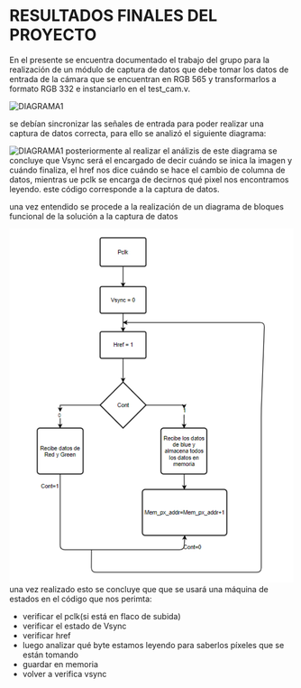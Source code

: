 
# RESULTADOS FINALES DEL PROYECTO

En el presente se encuentra documentado el trabajo del grupo para la realización de un módulo de captura de datos
que debe tomar los datos de entrada de la cámara que se encuentran en RGB 565 y transformarlos a formato RGB 332
e instanciarlo en el test_cam.v.

![DIAGRAMA1](/docs/figs/cajacapturadatos.png)

se debían sincronizar las señales de entrada para poder realizar una captura de datos correcta, para ello se analizó el siguiente diagrama:

![DIAGRAMA1](/docs/figs/cajacapturadatos2.PNG)
posteriormente al realizar el análizis de este diagrama se concluye que Vsync será el encargado de decir cuándo se inica la imagen y cuándo finaliza, el href nos dice cuándo se hace el cambio de columna de datos, mientras ue pclk se encarga de decirnos qué pixel nos encontramos leyendo.
este código corresponde a la captura de datos.

una vez entendido se procede a la realización de un diagrama de bloques funcional de la solución a la captura de datos

![DIAGRAMA1](/docs/figs/Diagrama_de_flujo_cam_read.PNG)
una vez realizado esto se concluye que que se usará una máquina de estados en el código que nos perimta:
 * verificar el pclk(si está en flaco de subida)
 * verificar el estado de Vsync
 * verificar href
  * luego analizar qué byte estamos leyendo para saberlos píxeles que se están tomando
  * guardar en memoria
  * volver a verifica vsync 




